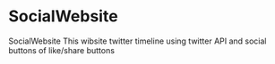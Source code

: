 # SocialWebsite
SocialWebsite
This wibsite twitter timeline using twitter API and social buttons of like/share buttons
